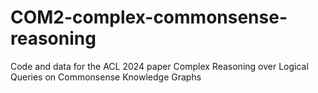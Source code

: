 # COM2-complex-commonsense-reasoning
Code and data for the ACL 2024 paper Complex Reasoning over Logical Queries on Commonsense Knowledge Graphs
